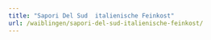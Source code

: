 ```yaml
---
title: "Sapori Del Sud  italienische Feinkost"
url: /waiblingen/sapori-del-sud-italienische-feinkost/
---
```

